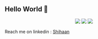 ## Hello World  👋  

<!--
**theneoterik/theneoterik** is a ✨ _special_ ✨ repository because its `README.md` (this file) appears on your GitHub profile.


                
-->


 
<p align="center">

<img src="https://img.icons8.com/android/24/000000/twitter.png"/>


<img src="https://img.icons8.com/fluent/48/000000/linkedin.png"/>

<img src="https://img.icons8.com/windows/32/000000/dev.png"/>

</p>

Reach me on linkedin : [Shihaan](https://www.linkedin.com/in/shihaan-w-s-7b6a851a0/)

